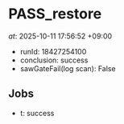 # PASS_restore
*at*: 2025-10-11 17:56:52 +09:00

- runId: 18427254100
- conclusion: success
- sawGateFail(log scan): False

## Jobs
- t: success
